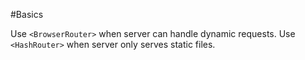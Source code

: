 #Basics

Use `<BrowserRouter>` when server can handle dynamic requests.
Use `<HashRouter>` when server only serves static files.

